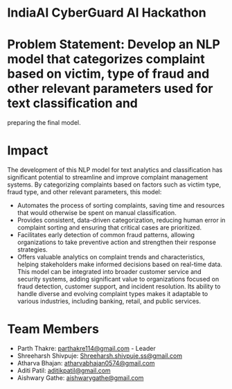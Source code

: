 # IndiaAI CyberGuard AI Hackathon

# Problem Statement: Develop an NLP model that categorizes complaint based on victim, type of fraud and other relevant parameters used for text classification and 
preparing the final model. 

# Impact
The development of this NLP model for text analytics and classification has significant potential to streamline and improve complaint management systems. By categorizing complaints based on factors such as victim type, fraud type, and other relevant parameters, this model:
  * Automates the process of sorting complaints, saving time and resources that would otherwise be spent on manual classification.
  * Provides consistent, data-driven categorization, reducing human error in complaint sorting and ensuring that critical cases are prioritized.
  * Facilitates early detection of common fraud patterns, allowing organizations to take preventive action and strengthen their response strategies.
  * Offers valuable analytics on complaint trends and characteristics, helping stakeholders make informed decisions based on real-time data.
This model can be integrated into broader customer service and security systems, adding significant value to organizations focused on fraud detection, customer support, and incident resolution. Its ability to handle diverse and evolving complaint types makes it adaptable to various industries, including banking, retail, and public services.


# Team Members
* Parth Thakre: parthakre114@gmail.com - Leader
* Shreeharsh Shivpuje: Shreeharsh.shivpuje.ss@gmail.com
* Atharva Bhajan: atharvabhajan0574@gmail.com
* Aditi Patil: aditikpatil@gmail.com
* Aishwary Gathe: aishwarygathe@gmail.com


